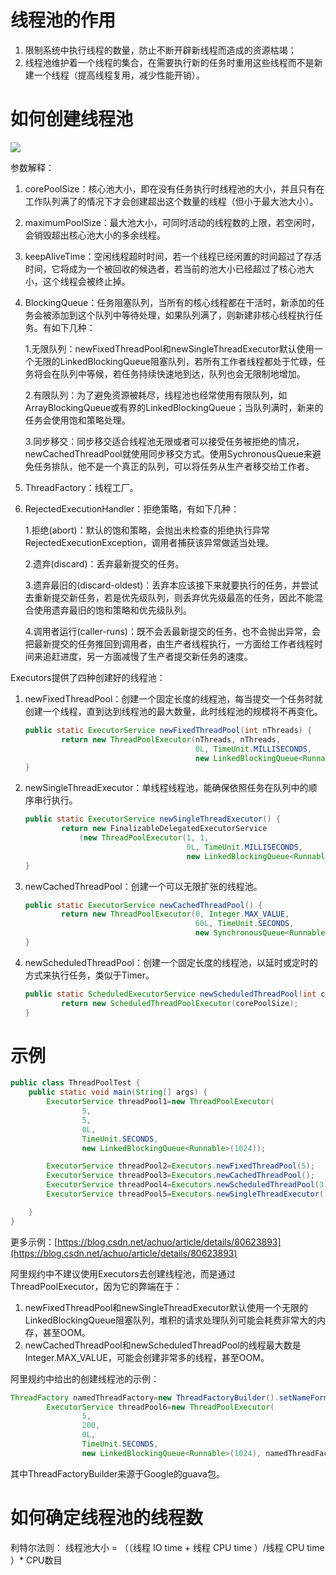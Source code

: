 # 线程池的作用

1.  限制系统中执行线程的数量，防止不断开辟新线程而造成的资源枯竭；
2.  线程池维护着一个线程的集合，在需要执行新的任务时重用这些线程而不是新建一个线程（提高线程复用，减少性能开销）。

# 如何创建线程池

![](https://oscimg.oschina.net/oscnet/8204f4bfa0cfb7b5bea3fff6762863817b3.jpg)

参数解释：

1.  corePoolSize：核心池大小，即在没有任务执行时线程池的大小，并且只有在工作队列满了的情况下才会创建超出这个数量的线程（但小于最大池大小）。
2.  maximumPoolSize：最大池大小，可同时活动的线程数的上限，若空闲时，会销毁超出核心池大小的多余线程。
3.  keepAliveTime：空闲线程超时时间，若一个线程已经闲置的时间超过了存活时间，它将成为一个被回收的候选者，若当前的池大小已经超过了核心池大小，这个线程会被终止掉。
4.  BlockingQueue：任务阻塞队列，当所有的核心线程都在干活时，新添加的任务会被添加到这个队列中等待处理，如果队列满了，则新建非核心线程执行任务。有如下几种：
    
    1.无限队列：newFixedThreadPool和newSingleThreadExecutor默认使用一个无限的LinkedBlockingQueue阻塞队列，若所有工作者线程都处于忙碌，任务将会在队列中等候，若任务持续快速地到达，队列也会无限制地增加。
    
    2.有限队列：为了避免资源被耗尽，线程池也经常使用有限队列，如ArrayBlockingQueue或有界的LinkedBlockingQueue；当队列满时，新来的任务会使用饱和策略处理。
    
    3.同步移交：同步移交适合线程池无限或者可以接受任务被拒绝的情况，newCachedThreadPool就使用同步移交方式。使用SychronousQueue来避免任务排队，他不是一个真正的队列，可以将任务从生产者移交给工作者。
    
5.  ThreadFactory：线程工厂。
6.  RejectedExecutionHandler：拒绝策略，有如下几种：
    
    1.拒绝(abort)：默认的饱和策略，会抛出未检查的拒绝执行异常RejectedExecutionException，调用者捕获该异常做适当处理。
    
    2.遗弃(discard)：丢弃最新提交的任务。
    
    3.遗弃最旧的(discard-oldest)：丢弃本应该接下来就要执行的任务，并尝试去重新提交新任务，若是优先级队列，则丢弃优先级最高的任务，因此不能混合使用遗弃最旧的饱和策略和优先级队列。
    
    4.调用者运行(caller-runs)：既不会丢最新提交的任务，也不会抛出异常，会把最新提交的任务推回到调用者，由生产者线程执行，一方面给工作者线程时间来追赶进度，另一方面减慢了生产者提交新任务的速度。
    

Executors提供了四种创建好的线程池：

1.  newFixedThreadPool：创建一个固定长度的线程池，每当提交一个任务时就创建一个线程，直到达到线程池的最大数量，此时线程池的规模将不再变化。
    
    ```java
    public static ExecutorService newFixedThreadPool(int nThreads) {
            return new ThreadPoolExecutor(nThreads, nThreads,
                                          0L, TimeUnit.MILLISECONDS,
                                          new LinkedBlockingQueue<Runnable>());
    }
    ```
    
2.  newSingleThreadExecutor：单线程线程池，能确保依照任务在队列中的顺序串行执行。
    
    ```java
    public static ExecutorService newSingleThreadExecutor() {
            return new FinalizableDelegatedExecutorService
                (new ThreadPoolExecutor(1, 1,
                                        0L, TimeUnit.MILLISECONDS,
                                        new LinkedBlockingQueue<Runnable>()));
    }
    ```
    
3.  newCachedThreadPool：创建一个可以无限扩张的线程池。
    
    ```java
    public static ExecutorService newCachedThreadPool() {
            return new ThreadPoolExecutor(0, Integer.MAX_VALUE,
                                          60L, TimeUnit.SECONDS,
                                          new SynchronousQueue<Runnable>());
    }
    ```
    
4.  newScheduledThreadPool：创建一个固定长度的线程池，以延时或定时的方式来执行任务，类似于Timer。
    
    ```java
    public static ScheduledExecutorService newScheduledThreadPool(int corePoolSize) {
            return new ScheduledThreadPoolExecutor(corePoolSize);
    }
    
    ```
    

# 示例

```java
public class ThreadPoolTest {
    public static void main(String[] args) {
        ExecutorService threadPool1=new ThreadPoolExecutor(
                5,
                5,
                0L,
                TimeUnit.SECONDS,
                new LinkedBlockingQueue<Runnable>(1024));

        ExecutorService threadPool2=Executors.newFixedThreadPool(5);
        ExecutorService threadPool3=Executors.newCachedThreadPool();
        ExecutorService threadPool4=Executors.newScheduledThreadPool(3);
        ExecutorService threadPool5=Executors.newSingleThreadExecutor();

    }
}
```

更多示例：[https://blog.csdn.net/achuo/article/details/80623893](https://blog.csdn.net/achuo/article/details/80623893)

阿里规约中不建议使用Executors去创建线程池，而是通过ThreadPoolExecutor，因为它的弊端在于：

1.  newFixedThreadPool和newSingleThreadExecutor默认使用一个无限的LinkedBlockingQueue阻塞队列，堆积的请求处理队列可能会耗费非常大的内存，甚至OOM。
2.  newCachedThreadPool和newScheduledThreadPool的线程最大数是Integer.MAX_VALUE，可能会创建非常多的线程，甚至OOM。

阿里规约中给出的创建线程池的示例：

```java
ThreadFactory namedThreadFactory=new ThreadFactoryBuilder().setNameFormat("demo-pool-%d").build();
        ExecutorService threadPool6=new ThreadPoolExecutor(
                5,
                200,
                0L,
                TimeUnit.SECONDS,
                new LinkedBlockingQueue<Runnable>(1024), namedThreadFactory, new ThreadPoolExecutor.AbortPolicy());
```

其中ThreadFactoryBuilder来源于Google的guava包。

# 如何确定线程池的线程数
利特尔法则：
线程池大小 = （（线程 IO time + 线程 CPU time ）/线程 CPU time ）* CPU数目